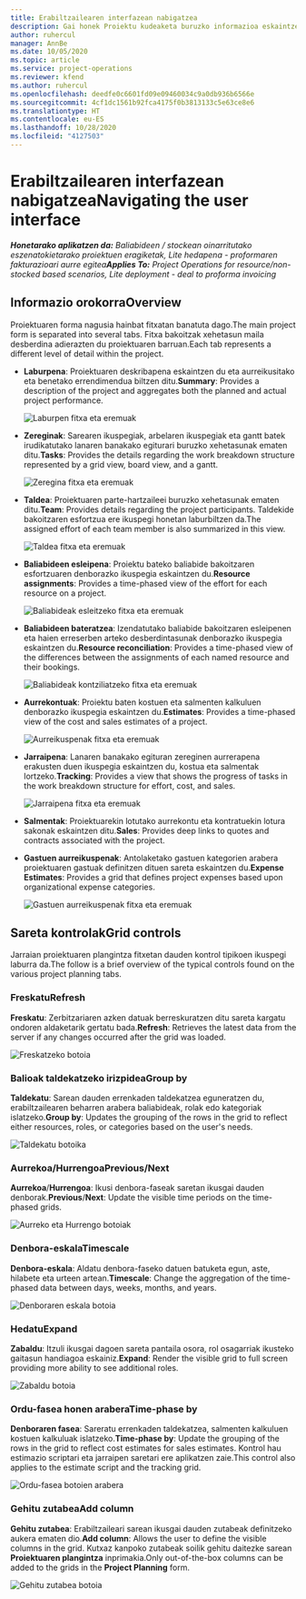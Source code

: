 ```yaml
---
title: Erabiltzailearen interfazean nabigatzea
description: Gai honek Proiektu kudeaketa buruzko informazioa eskaintzen du Dynamics 365 Proiektuaren eragiketak.
author: ruhercul
manager: AnnBe
ms.date: 10/05/2020
ms.topic: article
ms.service: project-operations
ms.reviewer: kfend
ms.author: ruhercul
ms.openlocfilehash: deedfe0c6601fd09e09460034c9a0db936b6566e
ms.sourcegitcommit: 4cf1dc1561b92fca4175f0b3813133c5e63ce8e6
ms.translationtype: HT
ms.contentlocale: eu-ES
ms.lasthandoff: 10/28/2020
ms.locfileid: "4127503"
---
```

# <a name="navigating-the-user-interface"></a><span data-ttu-id="237bc-103">Erabiltzailearen interfazean nabigatzea</span><span class="sxs-lookup"><span data-stu-id="237bc-103">Navigating the user interface</span></span>

<span data-ttu-id="237bc-104">_**Honetarako aplikatzen da:** Baliabideen / stockean oinarritutako eszenatokietarako proiektuen eragiketak, Lite hedapena - proformaren fakturazioari aurre egitea_</span><span class="sxs-lookup"><span data-stu-id="237bc-104">_**Applies To:** Project Operations for resource/non-stocked based scenarios, Lite deployment - deal to proforma invoicing_</span></span>

## <a name="overview"></a><span data-ttu-id="237bc-105">Informazio orokorra</span><span class="sxs-lookup"><span data-stu-id="237bc-105">Overview</span></span>

<span data-ttu-id="237bc-106">Proiektuaren forma nagusia hainbat fitxatan banatuta dago.</span><span class="sxs-lookup"><span data-stu-id="237bc-106">The main project form is separated into several tabs.</span></span> <span data-ttu-id="237bc-107">Fitxa bakoitzak xehetasun maila desberdina adierazten du proiektuaren barruan.</span><span class="sxs-lookup"><span data-stu-id="237bc-107">Each tab represents a different level of detail within the project.</span></span>

- <span data-ttu-id="237bc-108">**Laburpena**: Proiektuaren deskribapena eskaintzen du eta aurreikusitako eta benetako errendimendua biltzen ditu.</span><span class="sxs-lookup"><span data-stu-id="237bc-108">**Summary**: Provides a description of the project and aggregates both the planned and actual project performance.</span></span>

    ![Laburpen fitxa eta eremuak](media/navigation7.png)

- <span data-ttu-id="237bc-110">**Zereginak**: Sarearen ikuspegiak, arbelaren ikuspegiak eta gantt batek irudikatutako lanaren banakako egiturari buruzko xehetasunak ematen ditu.</span><span class="sxs-lookup"><span data-stu-id="237bc-110">**Tasks**: Provides the details regarding the work breakdown structure represented by a grid view, board view, and a gantt.</span></span>

    ![Zeregina fitxa eta eremuak](media/navigation8.png)

- <span data-ttu-id="237bc-112">**Taldea**: Proiektuaren parte-hartzaileei buruzko xehetasunak ematen ditu.</span><span class="sxs-lookup"><span data-stu-id="237bc-112">**Team**: Provides details regarding the project participants.</span></span> <span data-ttu-id="237bc-113">Taldekide bakoitzaren esfortzua ere ikuspegi honetan laburbiltzen da.</span><span class="sxs-lookup"><span data-stu-id="237bc-113">The assigned effort of each team member is also summarized in this view.</span></span>

    ![Taldea fitxa eta eremuak](media/navigation9.png)

- <span data-ttu-id="237bc-115">**Baliabideen esleipena**: Proiektu bateko baliabide bakoitzaren esfortzuaren denborazko ikuspegia eskaintzen du.</span><span class="sxs-lookup"><span data-stu-id="237bc-115">**Resource assignments**: Provides a time-phased view of the effort for each resource on a project.</span></span>

    ![Baliabideak esleitzeko fitxa eta eremuak](media/navigation10.png)

- <span data-ttu-id="237bc-117">**Baliabideen bateratzea**: Izendatutako baliabide bakoitzaren esleipenen eta haien erreserben arteko desberdintasunak denborazko ikuspegia eskaintzen du.</span><span class="sxs-lookup"><span data-stu-id="237bc-117">**Resource reconciliation**: Provides a time-phased view of the differences between the assignments of each named resource and their bookings.</span></span>

    ![Baliabideak kontziliatzeko fitxa eta eremuak](media/navigation11.png)

- <span data-ttu-id="237bc-119">**Aurrekontuak**: Proiektu baten kostuen eta salmenten kalkuluen denborazko ikuspegia eskaintzen du.</span><span class="sxs-lookup"><span data-stu-id="237bc-119">**Estimates**: Provides a time-phased view of the cost and sales estimates of a project.</span></span>

    ![Aurreikuspenak fitxa eta eremuak](media/navigation12.png)

- <span data-ttu-id="237bc-121">**Jarraipena**: Lanaren banakako egituran zereginen aurrerapena erakusten duen ikuspegia eskaintzen du, kostua eta salmentak lortzeko.</span><span class="sxs-lookup"><span data-stu-id="237bc-121">**Tracking**: Provides a view that shows the progress of tasks in the work breakdown structure for effort, cost, and sales.</span></span>

    ![Jarraipena fitxa eta eremuak](media/navigation13.png)

- <span data-ttu-id="237bc-123">**Salmentak**: Proiektuarekin lotutako aurrekontu eta kontratuekin lotura sakonak eskaintzen ditu.</span><span class="sxs-lookup"><span data-stu-id="237bc-123">**Sales**: Provides deep links to quotes and contracts associated with the project.</span></span>

- <span data-ttu-id="237bc-124">**Gastuen aurreikuspenak**: Antolaketako gastuen kategorien arabera proiektuaren gastuak definitzen dituen sareta eskaintzen du.</span><span class="sxs-lookup"><span data-stu-id="237bc-124">**Expense Estimates**: Provides a grid that defines project expenses based upon organizational expense categories.</span></span>

    ![Gastuen aurreikuspenak fitxa eta eremuak](media/navigation14.png)

## <a name="grid-controls"></a><span data-ttu-id="237bc-126">Sareta kontrolak</span><span class="sxs-lookup"><span data-stu-id="237bc-126">Grid controls</span></span>

<span data-ttu-id="237bc-127">Jarraian proiektuaren plangintza fitxetan dauden kontrol tipikoen ikuspegi laburra da.</span><span class="sxs-lookup"><span data-stu-id="237bc-127">The follow is a brief overview of the typical controls found on the various project planning tabs.</span></span>

### <a name="refresh"></a><span data-ttu-id="237bc-128">Freskatu</span><span class="sxs-lookup"><span data-stu-id="237bc-128">Refresh</span></span>

<span data-ttu-id="237bc-129">**Freskatu**: Zerbitzariaren azken datuak berreskuratzen ditu sareta kargatu ondoren aldaketarik gertatu bada.</span><span class="sxs-lookup"><span data-stu-id="237bc-129">**Refresh**: Retrieves the latest data from the server if any changes occurred after the grid was loaded.</span></span>

![Freskatzeko botoia](media/navigation7.png)

### <a name="group-by"></a><span data-ttu-id="237bc-131">Balioak taldekatzeko irizpidea</span><span class="sxs-lookup"><span data-stu-id="237bc-131">Group by</span></span>

<span data-ttu-id="237bc-132">**Taldekatu**: Sarean dauden errenkaden taldekatzea eguneratzen du, erabiltzailearen beharren arabera baliabideak, rolak edo kategoriak islatzeko.</span><span class="sxs-lookup"><span data-stu-id="237bc-132">**Group by**: Updates the grouping of the rows in the grid to reflect either resources, roles, or categories based on the user's needs.</span></span>

![Taldekatu botoika](media/navigation6.png)

### <a name="previousnext"></a><span data-ttu-id="237bc-134">Aurrekoa/Hurrengoa</span><span class="sxs-lookup"><span data-stu-id="237bc-134">Previous/Next</span></span>

<span data-ttu-id="237bc-135">**Aurrekoa**/**Hurrengoa**: Ikusi denbora-faseak saretan ikusgai dauden denborak.</span><span class="sxs-lookup"><span data-stu-id="237bc-135">**Previous**/**Next**: Update the visible time periods on the time-phased grids.</span></span>

![Aurreko eta Hurrengo botoiak](media/navigation2.png)

### <a name="timescale"></a><span data-ttu-id="237bc-137">Denbora-eskala</span><span class="sxs-lookup"><span data-stu-id="237bc-137">Timescale</span></span>

<span data-ttu-id="237bc-138">**Denbora-eskala**: Aldatu denbora-faseko datuen batuketa egun, aste, hilabete eta urteen artean.</span><span class="sxs-lookup"><span data-stu-id="237bc-138">**Timescale**: Change the aggregation of the time-phased data between days, weeks, months, and years.</span></span>

![Denboraren eskala botoia](media/navigation3.png)

### <a name="expand"></a><span data-ttu-id="237bc-140">Hedatu</span><span class="sxs-lookup"><span data-stu-id="237bc-140">Expand</span></span>

<span data-ttu-id="237bc-141">**Zabaldu**: Itzuli ikusgai dagoen sareta pantaila osora, rol osagarriak ikusteko gaitasun handiagoa eskainiz.</span><span class="sxs-lookup"><span data-stu-id="237bc-141">**Expand**: Render the visible grid to full screen providing more ability to see additional roles.</span></span>

![Zabaldu botoia](media/navigation4.png)

### <a name="time-phase-by"></a><span data-ttu-id="237bc-143">Ordu-fasea honen arabera</span><span class="sxs-lookup"><span data-stu-id="237bc-143">Time-phase by</span></span>

<span data-ttu-id="237bc-144">**Denboraren fasea**: Sareratu errenkaden taldekatzea, salmenten kalkuluen kostuen kalkuluak islatzeko.</span><span class="sxs-lookup"><span data-stu-id="237bc-144">**Time-phase by**: Update the grouping of the rows in the grid to reflect cost estimates for sales estimates.</span></span> <span data-ttu-id="237bc-145">Kontrol hau estimazio scriptari eta jarraipen saretari ere aplikatzen zaie.</span><span class="sxs-lookup"><span data-stu-id="237bc-145">This control also applies to the estimate script and the tracking grid.</span></span>

![Ordu-fasea botoien arabera](media/navigation0.png)

### <a name="add-column"></a><span data-ttu-id="237bc-147">Gehitu zutabea</span><span class="sxs-lookup"><span data-stu-id="237bc-147">Add column</span></span>

<span data-ttu-id="237bc-148">**Gehitu zutabea**: Erabiltzaileari sarean ikusgai dauden zutabeak definitzeko aukera ematen dio.</span><span class="sxs-lookup"><span data-stu-id="237bc-148">**Add column**: Allows the user to define the visible columns in the grid.</span></span> <span data-ttu-id="237bc-149">Kutxaz kanpoko zutabeak soilik gehitu daitezke sarean **Proiektuaren plangintza** inprimakia.</span><span class="sxs-lookup"><span data-stu-id="237bc-149">Only out-of-the-box columns can be added to the grids in the **Project Planning** form.</span></span>

![Gehitu zutabea botoia](media/navigation5.png)
